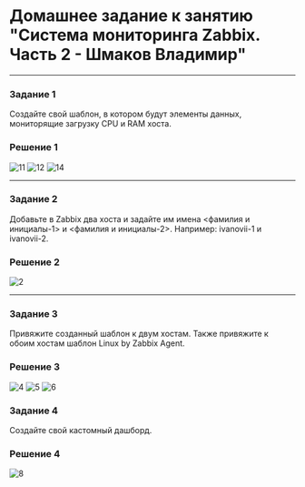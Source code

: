 # Домашнее задание к занятию "Система мониторинга Zabbix. Часть 2 - Шмаков Владимир"


---

### Задание 1

Создайте свой шаблон, в котором будут элементы данных, мониторящие загрузку CPU и RAM хоста.

### Решение 1
![11](https://github.com/user-attachments/assets/0df38254-3a3b-4107-9a13-074063c0a8df)
![12](https://github.com/user-attachments/assets/1ea6ca7e-57cc-4436-93cb-e7330bbfc192)
![14](https://github.com/user-attachments/assets/21e454cf-864a-4a12-b154-99e9a0424e2a)


---

### Задание 2

Добавьте в Zabbix два хоста и задайте им имена <фамилия и инициалы-1> и <фамилия и инициалы-2>. Например: ivanovii-1 и ivanovii-2.

### Решение 2
![2](https://github.com/user-attachments/assets/f6d8a07a-5c4f-4e4d-81e9-b095a00f8538)


---

### Задание 3

Привяжите созданный шаблон к двум хостам. Также привяжите к обоим хостам шаблон Linux by Zabbix Agent.

### Решение 3
![4](https://github.com/user-attachments/assets/bf83fdf4-9183-43ad-903e-7dfa6602419f)
![5](https://github.com/user-attachments/assets/8b45f384-5ea3-42a7-b08c-410cb5fe4098)
![6](https://github.com/user-attachments/assets/7eb744b7-44b1-4b43-9b6b-824e3703ae80)


### Задание 4

Создайте свой кастомный дашборд.

### Решение 4
![8](https://github.com/user-attachments/assets/0d97f2d3-3f7f-4dfc-b3ab-e94d85a653c6)
